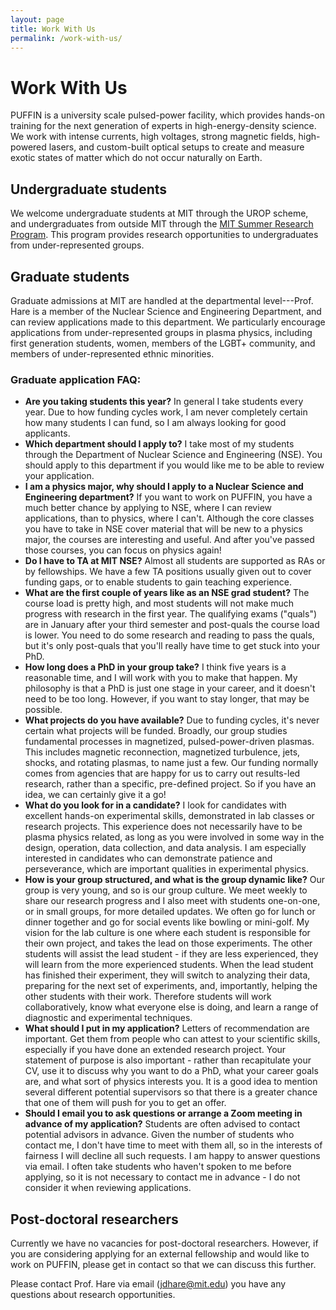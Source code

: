 ```yaml
---
layout: page
title: Work With Us
permalink: /work-with-us/
---
```


# Work With Us

PUFFIN is a university scale pulsed-power facility, which provides hands-on training for the next generation of experts in high-energy-density science. We work with intense currents, high voltages, strong magnetic fields, high-powered lasers, and custom-built optical setups to create and measure exotic states of matter which do not occur naturally on Earth.

## Undergraduate students

We welcome undergraduate students at MIT through the UROP scheme, and undergraduates from outside MIT through the [MIT Summer Research Program](https://oge.mit.edu/msrp/). This program provides research opportunities to undergraduates from under-represented groups.

## Graduate students

Graduate admissions at MIT are handled at the departmental level---Prof. Hare is a member of the Nuclear Science and Engineering Department, and can review applications made to this department. We particularly encourage applications from under-represented groups in plasma physics, including first generation students, women, members of the LGBT+ community, and members of under-represented ethnic minorities.

### Graduate application FAQ:
- __Are you taking students this year?__ In general I take students every year. Due to how funding cycles work, I am never completely certain how many students I can fund, so I am always looking for good applicants.
- __Which department should I apply to?__ I take most of my students through the Department of Nuclear Science and Engineering (NSE). You should apply to this department if you would like me to be able to review your application.
- __I am a physics major, why should I apply to a Nuclear Science and Engineering department?__ If you want to work on PUFFIN, you have a much better chance by applying to NSE, where I can review applications, than to physics, where I can't. Although the core classes you have to take in NSE cover material that will be new to a physics major, the courses are interesting and useful. And after you've passed those courses, you can focus on physics again!
- __Do I have to TA at MIT NSE?__ Almost all students are supported as RAs or by fellowships. We have a few TA positions usually given out to cover funding gaps, or to enable students to gain teaching experience.
- __What are the first couple of years like as an NSE grad student?__ The course load is pretty high, and most students will not make much progress with research in the first year. The qualifying exams ("quals") are in January after your third semester and post-quals the course load is lower. You need to do some research and reading to pass the quals, but it's only post-quals that you'll really have time to get stuck into your PhD.
- __How long does a PhD in your group take?__ I think five years is a reasonable time, and I will work with you to make that happen. My philosophy is that a PhD is just one stage in your career, and it doesn't need to be too long. However, if you want to stay longer, that may be possible.
- __What projects do you have available?__ Due to funding cycles, it's never certain what projects will be funded. Broadly, our group studies fundamental processes in magnetized, pulsed-power-driven plasmas. This includes magnetic reconnection, magnetized turbulence, jets, shocks, and rotating plasmas, to name just a few. Our funding normally comes from agencies that are happy for us to carry out results-led research, rather than a specific, pre-defined project. So if you have an idea, we can certainly give it a go!
- __What do you look for in a candidate?__ I look for candidates with excellent hands-on experimental skills, demonstrated in lab classes or research projects. This experience does not necessarily have to be plasma physics related, as long as you were involved in some way in the design, operation, data collection, and data analysis. I am especially interested in candidates who can demonstrate patience and perseverance, which are important qualities in experimental physics.
- __How is your group structured, and what is the group dynamic like?__ Our group is very young, and so is our group culture. We meet weekly to share our research progress and I also meet with students one-on-one, or in small groups, for more detailed updates. We often go for lunch or dinner together and go for social events like bowling or mini-golf. My vision for the lab culture is one where each student is responsible for their own project, and takes the lead on those experiments. The other students will assist the lead student - if they are less experienced, they will learn from the more experienced students. When the lead student has finished their experiment, they will switch to analyzing their data, preparing for the next set of experiments, and, importantly, helping the other students with their work. Therefore students will work collaboratively, know what everyone else is doing, and learn a range of diagnostic and experimental techniques.
- __What should I put in my application?__ Letters of recommendation are important. Get them from people who can attest to your scientific skills, especially if you have done an extended research project. Your statement of purpose is also important - rather than recapitulate your CV, use it to discuss why you want to do a PhD, what your career goals are, and what sort of physics interests you. It is a good idea to mention several different potential supervisors so that there is a greater chance that one of them will push for you to get an offer.
- __Should I email you to ask questions or arrange a Zoom meeting in advance of my application?__ Students are often advised to contact potential advisors in advance. Given the number of students who contact me, I don't have time to meet with them all, so in the interests of fairness I will decline all such requests. I am happy to answer questions via email. I often take students who haven't spoken to me before applying, so it is not necessary to contact me in advance - I do not consider it when reviewing applications. 

## Post-doctoral researchers

Currently we have no vacancies for post-doctoral researchers. However, if you are considering applying for an external fellowship and would like to work on PUFFIN, please get in contact so that we can discuss this further.

Please contact Prof. Hare via email ([jdhare@mit.edu](mailto:jdhare@mit.edu))  you have any questions about research opportunities.
